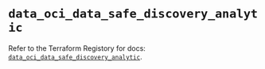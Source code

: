 # `data_oci_data_safe_discovery_analytic`

Refer to the Terraform Registory for docs: [`data_oci_data_safe_discovery_analytic`](https://registry.terraform.io/providers/oracle/oci/6.18.0/docs/data-sources/data_safe_discovery_analytic).
